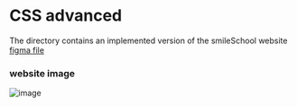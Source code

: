 # CSS advanced

The directory contains an implemented version of the smileSchool website
[figma file](https://alu-intranet.hbtn.io/rltoken/A-g8eMcvnb1CZyDZqjDBZw)

### website image
![image](https://user-images.githubusercontent.com/106594429/192737014-445e871a-603d-470a-a643-c655af240b3f.png)
